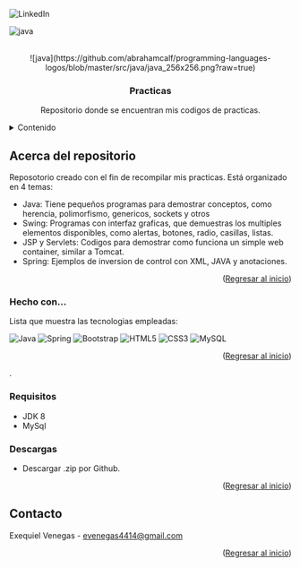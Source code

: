 ![LinkedIn](https://img.shields.io/badge/linkedin-%230077B5.svg?style=for-the-badge&logo=linkedin&logoColor=white)

![java](https://github.com/abrahamcalf/programming-languages-logos/blob/master/src/java/java_256x256.png?raw=true)


<!-- PROJECT LOGO -->
<br />
<div align="center">
![java](https://github.com/abrahamcalf/programming-languages-logos/blob/master/src/java/java_256x256.png?raw=true)
  <h3 align="center">Practicas</h3>

  <p align="center">
    Repositorio donde se encuentran mis codigos de practicas.
    <br />
  </p>
</div>

<details>
  <summary>Contenido</summary>
  <ol>
    <li><a>Java</a></li>
    <li><a>Swing GUI</a></li>
    <li><a>JSP y Servlets</a></li>    
    <li><a>Spring</a></li>
  </ol>
</details>

## Acerca del repositorio

Reposotorio creado con el fin de recompilar mis practicas. Está organizado en 4 temas:
* Java: Tiene pequeños programas para demostrar conceptos, como herencia, polimorfismo, genericos, sockets y otros
* Swing: Programas con interfaz graficas, que demuestras los multiples elementos disponibles, como alertas, botones, radio, casillas, listas.
* JSP y Servlets: Codigos para demostrar como funciona un simple web container, similar a Tomcat.
* Spring: Ejemplos de  inversion de control con XML, JAVA y anotaciones.

<p align="right">(<a href="#readme-top">Regresar al inicio</a>)</p>

### Hecho con...

Lista que muestra las tecnologias empleadas:

![Java](https://img.shields.io/badge/java-%23ED8B00.svg?style=for-the-badge&logo=java&logoColor=white)
![Spring](https://img.shields.io/badge/spring-%236DB33F.svg?style=for-the-badge&logo=spring&logoColor=white)
![Bootstrap](https://img.shields.io/badge/bootstrap-%23563D7C.svg?style=for-the-badge&logo=bootstrap&logoColor=white)
![HTML5](https://img.shields.io/badge/html5-%23E34F26.svg?style=for-the-badge&logo=html5&logoColor=white)
![CSS3](https://img.shields.io/badge/css3-%231572B6.svg?style=for-the-badge&logo=css3&logoColor=white)
![MySQL](https://img.shields.io/badge/mysql-%2300f.svg?style=for-the-badge&logo=mysql&logoColor=white)

<p align="right">(<a href="#readme-top">Regresar al inicio</a>)</p>.

### Requisitos

- JDK 8
- MySql

### Descargas

- Descargar .zip por Github.

<p align="right">(<a href="#readme-top">Regresar al inicio</a>)</p>

## Contacto

Exequiel Venegas - evenegas4414@gmail.com
<p align="right">(<a href="#readme-top">Regresar al inicio</a>)</p>
